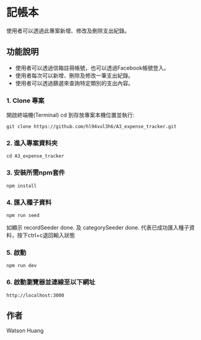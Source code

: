 # 記帳本
使用者可以透過此專案新增、修改及刪除支出紀錄。

## 功能說明
* 使用者可以透過信箱註冊帳號，也可以透過Facebook帳號登入。
* 使用者每次可以新增、刪除及修改一筆支出紀錄。
* 使用者可以透過篩選來查詢特定類別的支出內容。

### 1. Clone 專案

開啟終端機(Terminal) cd 到存放專案本機位置並執行:

```
git clone https://github.com/hl94vul3h6/A3_expense_tracker.git
```

### 2. 進入專案資料夾

`cd A3_expense_tracker`

### 3. 安裝所需npm套件

`npm install`

### 4. 匯入種子資料

`npm run seed`

如顯示 recordSeeder done. 及 categorySeeder done. 代表已成功匯入種子資料，按下ctrl+c退回輸入狀態

### 5. 啟動

`npm run dev`

### 6. 啟動瀏覽器並連線至以下網址

`http://localhost:3000`

## 作者

Watson Huang